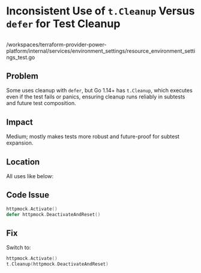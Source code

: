 # Inconsistent Use of `t.Cleanup` Versus `defer` for Test Cleanup

##

/workspaces/terraform-provider-power-platform/internal/services/environment_settings/resource_environment_settings_test.go

## Problem

Some uses cleanup with `defer`, but Go 1.14+ has `t.Cleanup`, which executes even if the test fails or panics, ensuring cleanup runs reliably in subtests and future test composition.

## Impact

Medium; mostly makes tests more robust and future-proof for subtest expansion.

## Location

All uses like below:

## Code Issue

```go
httpmock.Activate()
defer httpmock.DeactivateAndReset()
```

## Fix

Switch to:

```go
httpmock.Activate()
t.Cleanup(httpmock.DeactivateAndReset)
```
